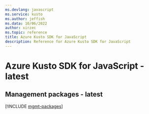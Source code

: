 ```yaml
---
ms.devlang: javascript
ms.service: kusto
ms.author: jeffish
ms.data: 10/06/2022
author: xirzec
ms.topic: reference
title: Azure Kusto SDK for JavaScript
description: Reference for Azure Kusto SDK for JavaScript
---
```

# Azure Kusto SDK for JavaScript - latest

## Management packages - latest
[!INCLUDE [mgmt-packages](kusto-mgmt-index.md)]